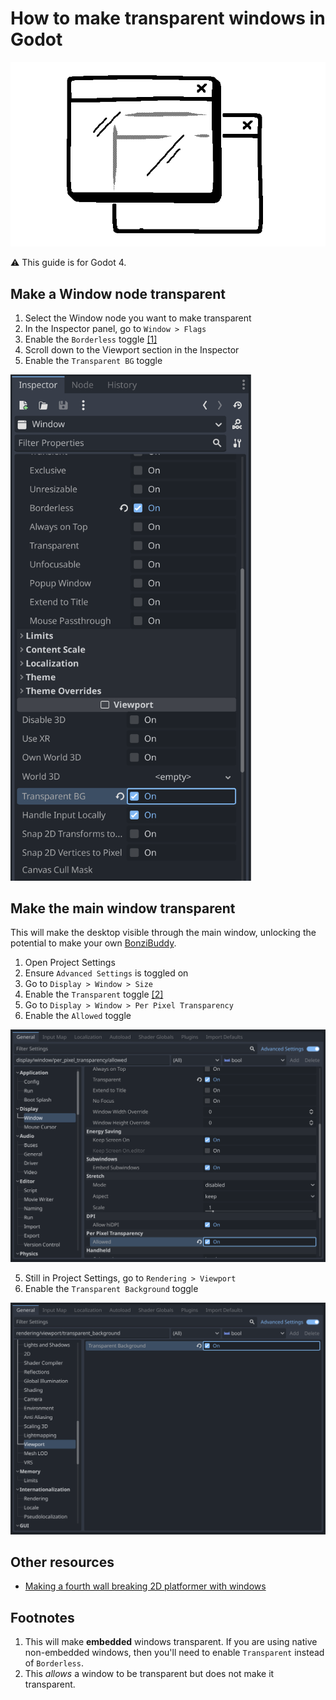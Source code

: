 <!-- thumbnail: ./window_on_window.gif -->
<!-- twitterSocialImage: ./window_on_window.gif -->

# How to make transparent windows in Godot

![Illustration of a transparent window on top of another window](./window_on_window.gif)

⚠️ This guide is for Godot 4.

## Make a Window node transparent

1. Select the Window node you want to make transparent
2. In the Inspector panel, go to `Window > Flags`
3. Enable the `Borderless` toggle <a href="#footnote-1">[1]</a>
4. Scroll down to the Viewport section in the Inspector
5. Enable the `Transparent BG` toggle

<img src="./inspector_screenshot.png" width="385"/>

## Make the main window transparent

This will make the desktop visible through the main window, unlocking the potential to make your own [BonziBuddy](https://en.wikipedia.org/wiki/BonziBuddy).

1. Open Project Settings
2. Ensure `Advanced Settings` is toggled on
3. Go to `Display > Window > Size`
4. Enable the `Transparent` toggle <a href="#footnote-2">[2]</a>
5. Go to `Display > Window > Per Pixel Transparency`
6. Enable the `Allowed` toggle

![](./sub_pixel_transparent_screenshot.png)

5. Still in Project Settings, go to `Rendering > Viewport`
6. Enable the `Transparent Background` toggle

![](./transparent_background_screenshot.png)

## Other resources

- [Making a fourth wall breaking 2D platformer with windows](https://github.com/geegaz/Multiple-Windows-tutorial#part-1---using-godot-4s-window)

## Footnotes

<ol>
  <li id="footnote-1">
    This will make <strong>embedded</strong> windows transparent. If you are using native non-embedded windows, then you'll need to enable <code>Transparent</code> instead of <code>Borderless</code>.
  </li>

  <li id="footnote-2">
    This <em>allows</em> a window to be transparent but does not make it transparent.
  </li>
</ol>

<script>
  const FOOTNOTE_BUBBLE_WIDTH = 430;

  const footnoteLinks = Array.from(document.querySelectorAll('a[href^="#footnote-"]'))
  const footnotes = Array.from(document.querySelectorAll('li[id^="#footnote-"]'));

  const closeFootnoteBubble = (event) => {
    const target = event.target;
    if (target && target.hasAttribute('href') && target.getAttribute('href').includes('#footnote-')) {
      return
    }

    const existingBubble = document.querySelector('.footnote-bubble');

    if (existingBubble) {
      document.body.removeChild(existingBubble);
    }

    document.body.removeEventListener('click', closeFootnoteBubble);
  }

  const handleFootnoteLinkClick = (event) => {
    if (document.body.offsetWidth < 500) {
      return;
    }

    event.preventDefault();

    const target = event.currentTarget
    const id = target.getAttribute('href');

    // Nice, the `href` includes a hash, so it just works as a ID selector.
    const footnote = document.querySelector(id);

    if (!footnote) {
      return;
    }

    const existingBubble = document.querySelector('.footnote-bubble');

    if (existingBubble) {
      document.body.removeChild(existingBubble);

      const existingBubbleId = existingBubble.getAttribute('data-footnote-id');

      // Toggle the bubble on and off if clicking the same footnote.
      if (existingBubbleId === id) {
        return
      }
    }

    const bubble = document.createElement('div');

    bubble.setAttribute('class', 'footnote-bubble');
    bubble.setAttribute('data-footnote-id', id)

    bubble.innerHTML = footnote.innerHTML

    bubble.style.position = "absolute"
    bubble.style.width = FOOTNOTE_BUBBLE_WIDTH;
    bubble.style.top = target.offsetTop + 50;
    bubble.style.left = target.offsetLeft - (FOOTNOTE_BUBBLE_WIDTH / 2);
    bubble.style.background = 'black';
    bubble.style.color = 'white';
    bubble.style.padding = 20;
    bubble.style.borderRadius = '30px';
    bubble.style.lineHeight = 1.3
    bubble.style.fontFamily = "inherit";
    bubble.style.border = "3px solid white";
    bubble.style.boxShadow = "0 0 0 3px black, 0px 5px 20px rgba(0, 0, 0, 0.5)";
    bubble.style.fontSize = 18;

    document.body.appendChild(bubble);

    document.body.addEventListener('click', closeFootnoteBubble);
  };

  for (const link of footnoteLinks) {
    link.textContent = link.textContent.replace('[', '').replace(']', '');
    link.addEventListener('click', handleFootnoteLinkClick)
  }
</script>
